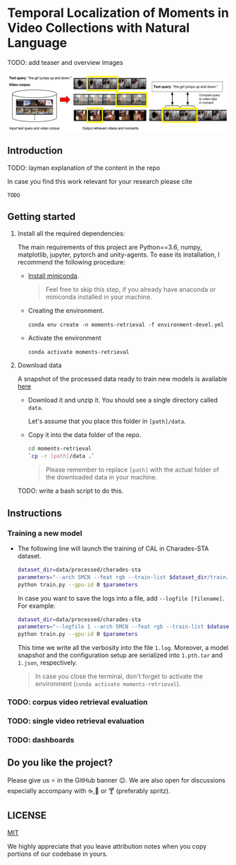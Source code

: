 # Temporal Localization of Moments in Video Collections with Natural Language

TODO: add teaser and overview images

![teaser][teaser]

[teaser]: https://github.com/escorciav/moments-retrieval/blob/fix-readme/data/images/readme.png "teaser image"

## Introduction

TODO: layman explanation of the content in the repo

In case you find this work relevant for your research please cite

```
TODO
```

## Getting started

1. Install all the required dependencies:

    The main requirements of this project are Python==3.6, numpy, matplotlib, jupyter, pytorch and unity-agents. To ease its installation, I recommend the following procedure:

    - [Install miniconda](https://conda.io/docs/user-guide/install/index.html).

      > Feel free to skip this step, if you already have anaconda or miniconda installed in your machine.

    - Creating the environment.

      `conda env create -n moments-retrieval -f environment-devel.yml`

    - Activate the environment

      `conda activate moments-retrieval`
      
2. Download data

    A snapshot of the processed data ready to train new models is available [here](https://drive.google.com/open?id=1hblwPxeI3u9w1VMZH-ZtD6J-Qnl6Q3xt)
  
    - Download it and unzip it. You should see a single directory called `data`.
  
      Let's assume that you place this folder in `[path]/data`.
  
    - Copy it into the data folder of the repo.
  
      ```bash
      cd moments-retrieval
      `cp -r [path]/data .`
      ```
    
      > Please remember to replace `[path]` with the actual folder of the downloaded data in your machine.
  
    TODO: write a bash script to do this.

## Instructions

### Training a new model

- The following line will launch the training of CAL in Charades-STA dataset.

  ```bash
  dataset_dir=data/processed/charades-sta
  parameters="--arch SMCN --feat rgb --train-list $dataset_dir/train.json --val-list $dataset_dir/val-01.json --test-list $dataset_dir/test.json --h5-path $dataset_dir/rgb_resnet152_max_cs-3.h5"
  python train.py --gpu-id 0 $parameters
  ```
  
  In case you want to save the logs into a file, add `--logfile [filename]`. For example:
  
  ```bash
  dataset_dir=data/processed/charades-sta
  parameters="--logfile 1 --arch SMCN --feat rgb --train-list $dataset_dir/train.json --val-list $dataset_dir/val-01.json --test-list $dataset_dir/test.json --h5-path $dataset_dir/rgb_resnet152_max_cs-3.h5"
  python train.py --gpu-id 0 $parameters
  ```
  
  This time we write all the verbosity into the file `1.log`. Moreover, a model snapshot and the configuration setup are serialized into `1.pth.tar` and `1.json`, respectively.

  > In case you close the terminal, don't forget to activate the environment (`conda activate moments-retrieval`).

### TODO: corpus video retrieval evaluation

### TODO: single video retrieval evaluation

### TODO: dashboards

## Do you like the project?

Please give us ⭐️ in the GitHub banner 😉. We are also open for discussions especially accompany with ☕,🍺 or 🍸 (preferably spritz).

## LICENSE

[MIT](https://choosealicense.com/licenses/mit/)

We highly appreciate that you leave attribution notes when you copy portions of our codebase in yours.